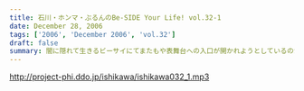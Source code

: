 ```yaml
---
title: 石川・ホンマ・ぶるんのBe-SIDE Your Life! vol.32-1
date: December 28, 2006
tags: ['2006', 'December 2006', 'vol.32']
draft: false
summary: 闇に隠れて生きるビーサイにてまたもや表舞台への入口が開かれようとしているのか？そう！「石川昭人文化人計画」発動！？真相はオープニングテーマ後に発表されるトークの中で．．．決して「ホンマメジャーデビューへの道」といったものの発動はあり得ないビーサイ師走の一本目。ラジオ地上波的には「聴取率週間」のためなのか？配信が少々遅れてしまいました。ご了承くだされば、と。（いいわけデス）NAMAE
---
```


http://project-phi.ddo.jp/ishikawa/ishikawa032_1.mp3